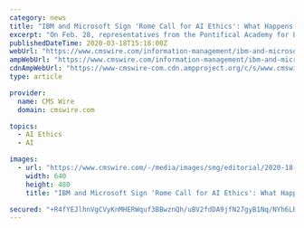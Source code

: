 ```yaml
---
category: news
title: "IBM and Microsoft Sign 'Rome Call for AI Ethics': What Happens Next?"
excerpt: "On Feb. 28, representatives from the Pontifical Academy for Life, Microsoft, IBM, FAO (UN Food and Agriculture Organization) and the Italian government signed the \"Rome Call for AI Ethics,\" a document developed to support an ethical approach to artificial intelligence. Founded in 1994, the Pontifical Academy is dedicated to study and inform on ..."
publishedDateTime: 2020-03-18T15:18:00Z
webUrl: "https://www.cmswire.com/information-management/ibm-and-microsoft-sign-rome-call-for-ai-ethics-what-happens-next/"
ampWebUrl: "https://www.cmswire.com/information-management/ibm-and-microsoft-sign-rome-call-for-ai-ethics-what-happens-next/amp/"
cdnAmpWebUrl: "https://www-cmswire-com.cdn.ampproject.org/c/s/www.cmswire.com/information-management/ibm-and-microsoft-sign-rome-call-for-ai-ethics-what-happens-next/amp/"
type: article

provider:
  name: CMS Wire
  domain: cmswire.com

topics:
  - AI Ethics
  - AI

images:
  - url: "https://www.cmswire.com/-/media/images/smg/editorial/2020-18-march-doctor-looking-at-xray-on-tablet.ashx?mw=1024"
    width: 640
    height: 480
    title: "IBM and Microsoft Sign 'Rome Call for AI Ethics': What Happens Next?"

secured: "+R4fYEJlhnVgCVyKnMHERWquf3BBwznQh/uBV2fdDA9jfN27gyB1Nq/NYh6LBSClUGW+9/qU694GtSD4GKLItFY5de23kT5xIMgsKcwkVzfsHkgOpkxc1XiA4cYR1kIutrfbIsT3nwD9yhwLdEcY4XEl5F3S5gSeRO7DbUn5vsbgqmavcOgBrZvSUazMVd3Ia5ZRa9QD4QZkZGLABI2zAAHgoVQlCgrkJVvYr1ufmUuXEbcnFg7eDY1b5GoE38k/cYRB7I+XH9N7Bs69DIf3mpRAYpYNCvJBXt9Oj8ZWccFxWjj9PPjwnBwgF5GB6Ypm;gusa0mHtDimptCX896A+PQ=="
---
```


